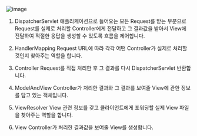 ![image](https://github.com/venh312/concept-description/assets/13326651/01794ca8-4f60-4bcb-b167-c104ad62eb14)
1. DispatcherServlet
애플리케이션으로 들어오는 모든 Request를 받는 부분으로 Request를 실제로 처리할 Controller에게 전달하고 그 결과값을 받아서 View에 전달하여 적절한 응답을 생성할 수 있도록 흐름을 제어합니다.

2. HandlerMapping
Request URL에 따라 각각 어떤 Controller가 실제로 처리할 것인지 찾아주는 역할을 합니다.

3. Controller
Request를 직접 처리한 후 그 결과를 다시 DispatcherServlet 반환합니다.

4. ModelAndView
Controller가 처리한 결과와 그 결과를 보여줄 View에 관한 정보를 담고 있는 객체입니다.

5. ViewResolver
View 관련 정보를 갖고 클라이언트에게 포워딩할 실제 View 파일을 찾아주는 역할을 합니다.

6. View
Controller가 처리한 결과값을 보여줄 View를 생성합니다.
